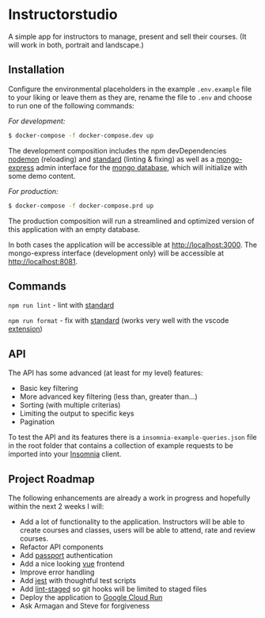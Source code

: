 # Instructorstudio
A simple app for instructors to manage, present and sell their courses. (It will work in both, portrait and landscape.)

## Installation
Configure the environmental placeholders in the example `.env.example` file to your liking or leave them as they are, rename the file to `.env` and choose to run one of the following commands:

_For development:_
```sh
$ docker-compose -f docker-compose.dev up
```
The development composition includes the npm devDependencies [nodemon](https://www.npmjs.com/package/nodemon) (reloading) and [standard](https://www.npmjs.com/package/standard) (linting & fixing) as well as a [mongo-express](https://github.com/mongo-express/mongo-express) admin interface for the [mongo database](https://github.com/mongodb/mongo), which will initialize with some demo content.

_For production:_
```sh
$ docker-compose -f docker-compose.prd up
```
The production composition will run a streamlined and optimized version of this application with an empty database.

In both cases the application will be accessible at [http://localhost:3000](http://localhost:3000).
The mongo-express interface (development only) will be accessible at [http://localhost:8081](http://localhost:8081/).

## Commands
`npm run lint` - lint with [standard](https://www.npmjs.com/package/standard)

`npm run format` - fix with [standard](https://www.npmjs.com/package/standard) (works very well with the vscode [extension](https://marketplace.visualstudio.com/items?itemName=standard.vscode-standard))

## API
The API has some advanced (at least for my level) features:

- Basic key filtering
- More advanced key filtering (less than, greater than...)
- Sorting (with multiple criterias)
- Limiting the output to specific keys
- Pagination

To test the API and its features there is a `insomnia-example-queries.json` file in the root folder that contains a collection of example requests to be imported into your [Insomnia](https://insomnia.rest/) client.
## Project Roadmap
The following enhancements are already a work in progress and hopefully within the next 2 weeks I will:

- Add a lot of functionality to the application. Instructors will be able to create courses and classes, users will be able to attend, rate and review courses.
- Refactor API components
- Add [passport](https://github.com/jaredhanson/passport) authentication
- Add a nice looking [vue](https://github.com/vuejs/core) frontend
- Improve error handling
- Add [jest](https://github.com/facebook/jest) with thoughtful test scripts
- Add [lint-staged](https://github.com/okonet/lint-staged) so git hooks will be limited to staged files
- Deploy the application to [Google Cloud Run](https://cloud.google.com/run)
- Ask Armagan and Steve for forgiveness
